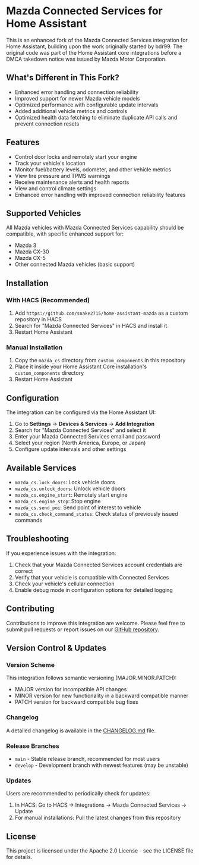 # Mazda Connected Services for Home Assistant

This is an enhanced fork of the Mazda Connected Services integration for Home Assistant, building upon the work originally started by bdr99. The original code was part of the Home Assistant core integrations before a DMCA takedown notice was issued by Mazda Motor Corporation.

## What's Different in This Fork?

- Enhanced error handling and connection reliability
- Improved support for newer Mazda vehicle models
- Optimized performance with configurable update intervals
- Added additional vehicle metrics and controls
- Optimized health data fetching to eliminate duplicate API calls and prevent connection resets

## Features

- Control door locks and remotely start your engine
- Track your vehicle's location
- Monitor fuel/battery levels, odometer, and other vehicle metrics
- View tire pressure and TPMS warnings
- Receive maintenance alerts and health reports
- View and control climate settings
- Enhanced error handling with improved connection reliability features

## Supported Vehicles

All Mazda vehicles with Mazda Connected Services capability should be compatible, with specific enhanced support for:
- Mazda 3
- Mazda CX-30
- Mazda CX-5
- Other connected Mazda vehicles (basic support)

## Installation

### With HACS (Recommended)

1. Add `https://github.com/snake2715/home-assistant-mazda` as a custom repository in HACS
2. Search for "Mazda Connected Services" in HACS and install it
3. Restart Home Assistant

### Manual Installation

1. Copy the `mazda_cs` directory from `custom_components` in this repository
2. Place it inside your Home Assistant Core installation's `custom_components` directory
3. Restart Home Assistant

## Configuration

The integration can be configured via the Home Assistant UI:

1. Go to **Settings** → **Devices & Services** → **Add Integration**
2. Search for "Mazda Connected Services" and select it
3. Enter your Mazda Connected Services email and password
4. Select your region (North America, Europe, or Japan)
5. Configure update intervals and other settings


## Available Services

- `mazda_cs.lock_doors`: Lock vehicle doors
- `mazda_cs.unlock_doors`: Unlock vehicle doors
- `mazda_cs.engine_start`: Remotely start engine
- `mazda_cs.engine_stop`: Stop engine
- `mazda_cs.send_poi`: Send point of interest to vehicle
- `mazda_cs.check_command_status`: Check status of previously issued commands

## Troubleshooting

If you experience issues with the integration:
1. Check that your Mazda Connected Services account credentials are correct
2. Verify that your vehicle is compatible with Connected Services
3. Check your vehicle's cellular connection
4. Enable debug mode in configuration options for detailed logging

## Contributing

Contributions to improve this integration are welcome. Please feel free to submit pull requests or report issues on our [GitHub repository](https://github.com/snake2715/home-assistant-mazda).

## Version Control & Updates

### Version Scheme
This integration follows semantic versioning (MAJOR.MINOR.PATCH):
- MAJOR version for incompatible API changes
- MINOR version for new functionality in a backward compatible manner
- PATCH version for backward compatible bug fixes

### Changelog
A detailed changelog is available in the [CHANGELOG.md](./CHANGELOG.md) file.

### Release Branches
- `main` - Stable release branch, recommended for most users
- `develop` - Development branch with newest features (may be unstable)

### Updates
Users are recommended to periodically check for updates:
1. In HACS: Go to HACS → Integrations → Mazda Connected Services → Update
2. For manual installations: Pull the latest changes from this repository

## License

This project is licensed under the Apache 2.0 License - see the LICENSE file for details.
